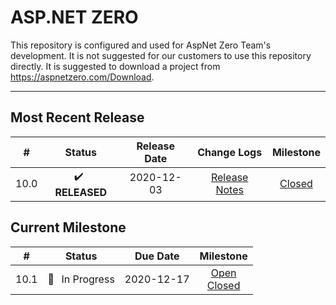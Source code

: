 # ASP.NET ZERO

This repository is configured and used for AspNet Zero Team's development. 
It is not suggested for our customers to use this repository directly. It is suggested to download a project from https://aspnetzero.com/Download.

____________

## Most Recent Release

|  #   |     Status     |  Release Date  |                         Change Logs                          |                          Milestone                           |
| :--: | :------------: | :--------: | :----------------------------------------------------------: | :----------------------------------------------------------: |
| 10.0 | ✔️ &thinsp; **RELEASED** | 2020-12-03 | [Release Notes](https://docs.aspnetzero.com/en/common/latest/Change-Logs) | [Closed](https://github.com/aspnetzero/aspnet-zero-core/milestone/79?closed=1) |

## Current Milestone
|  #   |    Status     |  Due Date  |                          Milestone                           |
| :--: | :-----------: | :--------: | :----------------------------------------------------------: |
| 10.1  | 🚧 &thinsp; In Progress | 2020-12-17 | [Open](https://github.com/aspnetzero/aspnet-zero-core/milestone/81)<br>[Closed](https://github.com/aspnetzero/aspnet-zero-core/milestone/81?closed=1) |

